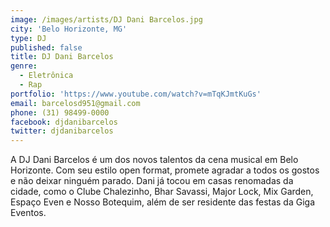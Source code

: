 ```yaml
---
image: /images/artists/DJ Dani Barcelos.jpg
city: 'Belo Horizonte, MG'
type: DJ
published: false
title: DJ Dani Barcelos
genre:
  - Eletrônica
  - Rap
portfolio: 'https://www.youtube.com/watch?v=mTqKJmtKuGs'
email: barcelosd951@gmail.com
phone: (31) 98499-0000
facebook: djdanibarcelos
twitter: djdanibarcelos
---
```

A DJ Dani Barcelos é um dos novos talentos da cena musical em Belo Horizonte. Com seu estilo open format, promete agradar a todos os gostos e não deixar ninguém parado. Dani já tocou em casas renomadas da cidade, como o Clube Chalezinho, Bhar Savassi, Major Lock, Mix Garden, Espaço Even e Nosso Botequim, além de ser residente das festas da Giga Eventos.
